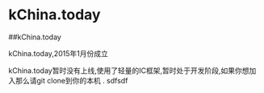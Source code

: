 kChina.today
=====
##kChina.today

kChina.today,2015年1月份成立

kChina.today暂时没有上线,使用了轻量的IC框架,暂时处于开发阶段,如果你想加入那么请git clone到你的本机 .
sdfsdf